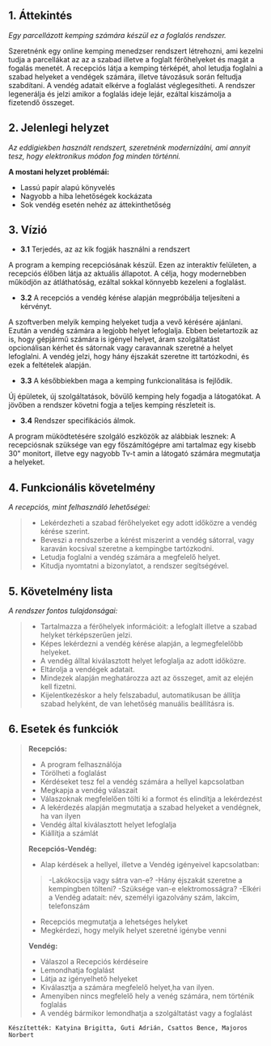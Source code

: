 ## 1. Áttekintés

*Egy parcellázott kemping számára készül ez a foglalós rendszer.*

Szeretnénk egy online kemping menedzser rendszert létrehozni, ami kezelni tudja a parcellákat az az a szabad illetve a foglalt férőhelyeket és magát a fogalás menetét.  A recepciós látja a kemping térképét, ahol letudja foglalni a szabad helyeket a vendégek számára, illetve távozásuk során feltudja szabdítani. A vendég adatait elkérve a foglalást véglegesítheti. A rendszer legenerálja és jelzi amikor a foglalás ideje lejár, ezáltal kiszámolja a fizetendő összeget. 

## 2. Jelenlegi helyzet

*Az eddigiekben használt rendszert, szeretnénk modernizálni, ami annyit tesz, hogy elektronikus módon fog minden történni.*

**A mostani helyzet problémái:**
- Lassú papír alapú könyvelés
- Nagyobb a hiba lehetőségek kockázata
- Sok vendég esetén nehéz az áttekinthetőség

## 3. Vízió

- **3.1** Terjedés, az az kik fogják használni a rendszert

 A program a kemping recepciósának készül. Ezen az interaktív felületen, a recepciós élőben látja az aktuális állapotot. A célja, hogy modernebben működjön az átláthatóság, ezáltal sokkal könnyebb kezeleni a foglalást. 
 - **3.2** A recepciós a vendég kérése alapján megpróbálja teljesíteni a kérvényt.
 
 A szoftverben melyik kemping helyeket tudja a vevő kérésére ajánlani. Ezután a vendég számára a legjobb helyet lefoglalja. Ebben beletartozik az is, hogy gépjármű számára is igényel helyet, áram szolgáltatást opcionálisan kérhet és sátornak vagy caravannak szeretné a helyet lefoglalni. A vendég jelzi, hogy hány éjszakát szeretne itt tartózkodni, és ezek a feltételek alapján.
- **3.3** A későbbiekben maga a kemping funkcionalitása is fejlődik.

 Új épületek, új szolgáltatások, bövülő kemping hely fogadja a látogatókat.
 A jövőben a rendszer követni fogja a teljes kemping részleteit is.
- **3.4** Rendszer specifikációs álmok.

 A program müködtetésére szolgáló eszközök az alábbiak lesznek: 
 A recepciósnak szüksége van egy főszámítógépre ami tartalmaz egy kisebb 30" monitort, illetve egy nagyobb Tv-t amin a látogató számára megmutatja a helyeket.
 ## 4. Funkcionális követelmény
 *A recepciós, mint felhasználó lehetőségei:*
 > - Lekérdezheti a szabad férőhelyeket egy adott időközre a vendég kérése szerint.
 > - Beveszi a rendszerbe a kérést miszerint a vendég sátorral, vagy karaván kocsival szeretne a kempingbe tartózkodni.
 > - Letudja foglalni a vendég számára a megfelelő helyet.
 > - Kitudja nyomtatni a bizonylatot, a rendszer segítségével.

 ## 5. Követelmény lista
 *A rendszer fontos tulajdonságai:*
 >- Tartalmazza a férőhelyek információit: a lefoglalt illetve a szabad helyket térképszerűen jelzi.
> - Képes lekérdezni a vendég kérése alapján, a legmegfelelőbb helyeket.
> - A vendég álltal kiválasztott helyet lefoglalja az adott időközre.
> - Eltárolja a vendégek adatait.
 >- Mindezek alapján meghatározza azt az összeget, amit az elején kell fizetni.
 >- Kijelentkezéskor a hely felszabadul, automatikusan be állítja szabad helyként, de van lehetőség manuális beállításra is.
 ## 6. Esetek és funkciók
 > **Recepciós:**
 > - A program felhasználója
 > - Törölheti a foglalást
 > - Kérdéseket tesz fel a vendég számára a hellyel kapcsolatban
 > - Megkapja a vendég válaszait
 > - Válaszoknak megfelelően tölti ki a formot és elindítja a lekérdezést
 > - A lekérdezés alapján megmutatja a szabad helyeket a vendégnek, ha van ilyen
 > - Vendég által kiválasztott helyet lefoglalja
 > - Kiállítja a számlát
 > 
>**Recepciós-Vendég:**
> - Alap kérdések a hellyel, illetve a Vendég igényeivel kapcsolatban:
> >-Lakókocsija vagy sátra van-e?
> -Hány éjszakát szeretne a kempingben tölteni?
> -Szüksége van-e elektromosságra?
> -Elkéri a Vendég adatait: név, személyi igazolvány szám, lakcím, telefonszám
>- Recepciós megmutatja a lehetséges helyket
>- Megkérdezi, hogy melyik helyet szeretné igénybe venni
>
> **Vendég:**
> 
> - Válaszol a Recepciós kérdéseire
> - Lemondhatja foglalást
> - Látja az igényelhető helyeket
> - Kiválasztja a számára megfelelő helyet,ha van ilyen.
> - Amenyiben nincs megfelelő hely a venég számára, nem történik foglalás
> - A vendég bármikor lemondhatja a szolgáltatást vagy a foglalást
 
`Készítették: Katyina Brigitta, Guti Adrián, Csattos Bence, Majoros Norbert` 
